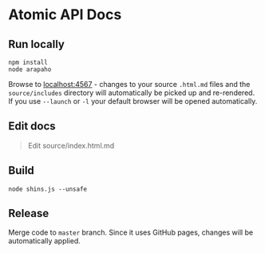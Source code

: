 # Atomic API Docs

## Run locally

```
npm install
node arapaho
```

Browse to [localhost:4567](http://localhost:4567) - changes to your source `.html.md` files and the `source/includes` directory will automatically be picked up and re-rendered. If you use `--launch` or `-l` your default browser will be opened automatically.

## Edit docs

> Edit source/index.html.md

## Build

`node shins.js --unsafe`

## Release

Merge code to `master` branch. Since it uses GitHub pages, changes will be automatically applied.
